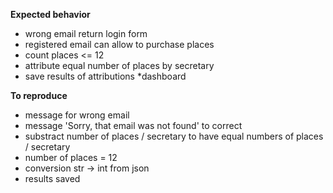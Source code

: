 **Expected behavior**
* wrong email return login form
* registered email can allow to purchase places 
* count places <= 12
* attribute equal number of places by secretary 
* save results of attributions
*dashboard

**To reproduce**

* message for wrong email
* message 'Sorry, that email was not found' to correct
* substract number of places / secretary to have equal numbers of places / secretary
* number of places = 12
* conversion str -> int from json
* results saved
